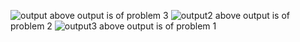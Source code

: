 ![output ](https://github.com/user-attachments/assets/57c28964-152f-410f-b462-f5ecd0f80833)
above output is of problem 3
![output2 ](https://github.com/user-attachments/assets/59e04ccb-409f-44f1-8ec4-af09beaafa9d)
above output is of problem 2
![output3](https://github.com/user-attachments/assets/1ce8a898-bfbe-4bb1-8d9e-916c675ddd0a)
above output is of problem 1
